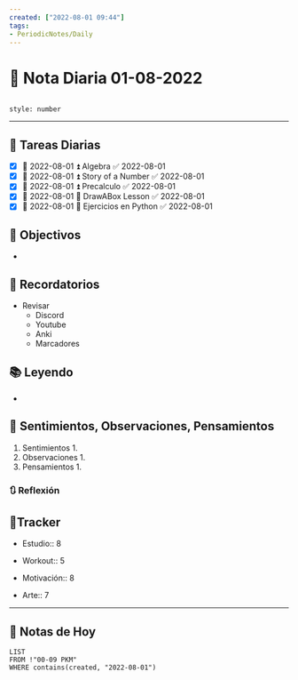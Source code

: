 ```yaml
---
created: ["2022-08-01 09:44"]
tags:
- PeriodicNotes/Daily
---
```


# 📅 Nota Diaria  01-08-2022
```toc

style: number

```

---
## 🔷 Tareas Diarias
- [x] 📅 2022-08-01 ⏫  Algebra ✅ 2022-08-01
- [x] 📅 2022-08-01 ⏫ Story of a Number ✅ 2022-08-01
- [x] 📅 2022-08-01 ⏫ Precalculo ✅ 2022-08-01
- [x] 📅 2022-08-01 🔼 DrawABox Lesson ✅ 2022-08-01
- [x] 📅 2022-08-01 🔽 Ejercicios en Python ✅ 2022-08-01

## 🎯 Objectivos
- 
## 📕 Recordatorios
- Revisar
	- Discord
	- Youtube
	- Anki
	- Marcadores
## 📚 Leyendo
- 
## 💬 Sentimientos, Observaciones, Pensamientos 
1. Sentimientos
	1. 
2. Observaciones
	1. 
3. Pensamientos
	1. 
### 🔃 Reflexión

## 🔷Tracker

- Estudio:: 8

- Workout:: 5

- Motivación:: 8

- Arte:: 7
---

## 📅 Notas de Hoy
```dataview
LIST 
FROM !"00-09 PKM" 
WHERE contains(created, "2022-08-01")
```